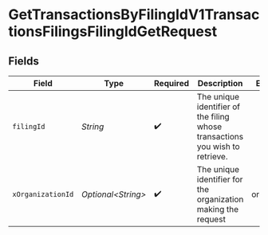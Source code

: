 # GetTransactionsByFilingIdV1TransactionsFilingsFilingIdGetRequest


## Fields

| Field                                                                                         | Type                                                                                          | Required                                                                                      | Description                                                                                   | Example                                                                                       |
| --------------------------------------------------------------------------------------------- | --------------------------------------------------------------------------------------------- | --------------------------------------------------------------------------------------------- | --------------------------------------------------------------------------------------------- | --------------------------------------------------------------------------------------------- |
| `filingId`                                                                                    | *String*                                                                                      | :heavy_check_mark:                                                                            | The unique identifier of the filing<br/>        whose transactions you wish to retrieve.<br/>         |                                                                                               |
| `xOrganizationId`                                                                             | *Optional\<String>*                                                                           | :heavy_check_mark:                                                                            | The unique identifier for the organization making the request                                 | org_12345                                                                                     |